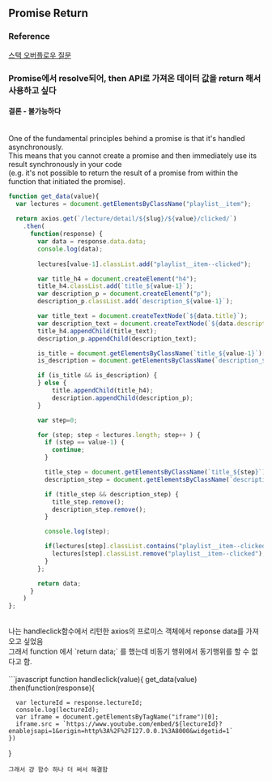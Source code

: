 ## Promise Return
### Reference
[스택 오버플로우 질문](https://stackoverflow.com/questions/37533929/how-to-return-data-from-promise)

### Promise에서 resolve되어, then API로 가져온 데이터 값을 return 해서 사용하고 싶다
#### 결론 - 불가능하다
<br/>
One of the fundamental principles behind a promise is that it's handled asynchronously.<br/>
This means that you cannot create a promise and then immediately use its result synchronously in your code<br/>
(e.g. it's not possible to return the result of a promise from within the function that initiated the promise).<br/>

```javascript
function get_data(value){
  var lectures = document.getElementsByClassName("playlist__item");
  
  return axios.get(`/lecture/detail/${slug}/${value}/clicked/`)
    .then(
      function(response) {
        var data = response.data.data;
        console.log(data);
                      
        lectures[value-1].classList.add("playlist__item--clicked");

        var title_h4 = document.createElement("h4"); 
        title_h4.classList.add(`title_${value-1}`);
        var description_p = document.createElement("p");
        description_p.classList.add(`description_${value-1}`);

        var title_text = document.createTextNode(`${data.title}`);    
        var description_text = document.createTextNode(`${data.description}`);    
        title_h4.appendChild(title_text);
        description_p.appendChild(description_text);

        is_title = document.getElementsByClassName(`title_${value-1}`)[0];
        is_description = document.getElementsByClassName(`description_${value-1}`)[0];

        if (is_title && is_description) {
        } else {
            title.appendChild(title_h4);
            description.appendChild(description_p);
        }

        var step=0;

        for (step; step < lectures.length; step++ ) {
          if (step == value-1) {
            continue;
          } 

          title_step = document.getElementsByClassName(`title_${step}`)[0];
          description_step = document.getElementsByClassName(`description_${step}`)[0];

          if (title_step && description_step) {
            title_step.remove();
            description_step.remove();
          }

          console.log(step);

          if(lectures[step].classList.contains("playlist__item--clicked")){
            lectures[step].classList.remove("playlist__item--clicked");
          }
        };

        return data;
      }
    )
};
```
<br/>
나는 handleclick함수에서 리턴한 axios의 프로미스 객체에서 reponse data를 가져오고 싶었음<br/>
그래서 function 에서 `return data;` 를 했는데 비동기 행위에서 동기행위를 할 수 없다고 함.<br/>
<br/>
```javascript
function handleclick(value){
  get_data(value)
    .then(function(response){

      var lectureId = response.lectureId;
      console.log(lectureId);
      var iframe = document.getElementsByTagName("iframe")[0];
      iframe.src = `https://www.youtube.com/embed/${lectureId}?enablejsapi=1&origin=http%3A%2F%2F127.0.0.1%3A8000&widgetid=1` 
    })
}
```
그래서 걍 함수 하나 더 써서 해결함
